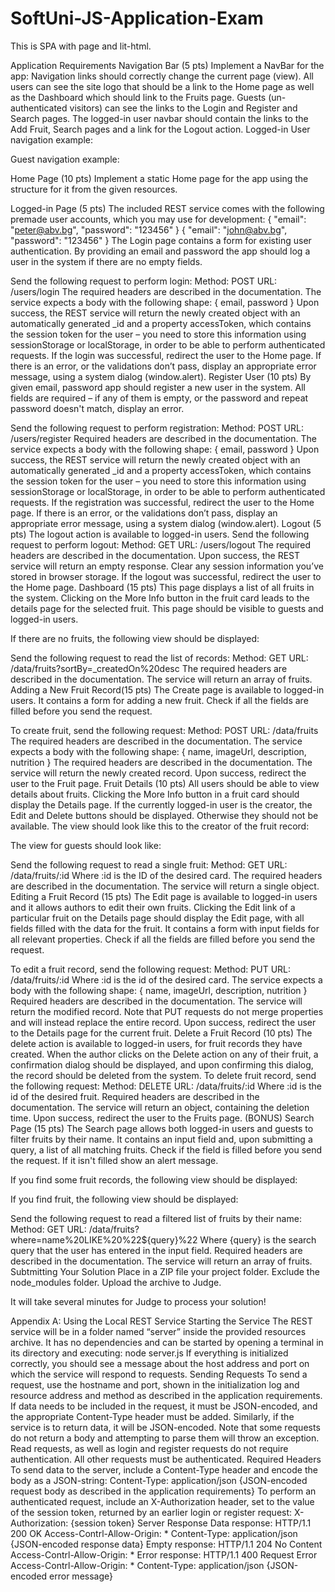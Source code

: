 # SoftUni-JS-Application-Exam

This is SPA with page and lit-html.

Application Requirements
Navigation Bar (5 pts)
Implement a NavBar for the app: 
Navigation links should correctly change the current page (view). All users can see the site logo that should be a link to the Home page as well as the Dashboard which should link to the Fruits page. Guests (un-authenticated visitors) can see the links to the Login and Register and Search pages. The logged-in user navbar should contain the links to the Add Fruit, Search pages and a link for the Logout action.
Logged-in User navigation example:



Guest navigation example: 


Home Page (10 pts)
Implement a static Home page for the app using the structure for it from the given resources. 

Logged-in Page (5 pts)
The included REST service comes with the following premade user accounts, which you may use for development:
{ "email": "peter@abv.bg", "password": "123456" }
{ "email": "john@abv.bg", "password": "123456" }
The Login page contains a form for existing user authentication. By providing an email and password the app should log a user in the system if there are no empty fields.

Send the following request to perform login:
Method: POST
URL: /users/login
The required headers are described in the documentation. The service expects a body with the following shape:
{
  email,
  password
}
Upon success, the REST service will return the newly created object with an automatically generated _id and a property accessToken, which contains the session token for the user – you need to store this information using sessionStorage or localStorage, in order to be able to perform authenticated requests.
If the login was successful, redirect the user to the Home page. If there is an error, or the validations don’t pass, display an appropriate error message, using a system dialog (window.alert).
Register User (10 pts)
By given email, password app should register a new user in the system. All fields are required – if any of them is empty, or the password and repeat password doesn't match, display an error.

Send the following request to perform registration:
Method: POST
URL: /users/register
Required headers are described in the documentation. The service expects a body with the following shape:
{
  email,
  password
}
Upon success, the REST service will return the newly created object with an automatically generated _id and a property accessToken, which contains the session token for the user – you need to store this information using sessionStorage or localStorage, in order to be able to perform authenticated requests.
If the registration was successful, redirect the user to the Home page. If there is an error, or the validations don’t pass, display an appropriate error message, using a system dialog (window.alert).
Logout (5 pts)
The logout action is available to logged-in users. Send the following request to perform logout:
Method: GET 
URL: /users/logout
The required headers are described in the documentation. Upon success, the REST service will return an empty response. Clear any session information you’ve stored in browser storage.
If the logout was successful, redirect the user to the Home page.
Dashboard (15 pts)
This page displays a list of all fruits in the system. Clicking on the More Info button in the fruit card leads to the details page for the selected fruit. This page should be visible to guests and logged-in users.

If there are no fruits, the following view should be displayed:

Send the following request to read the list of records:
Method: GET
URL: /data/fruits?sortBy=_createdOn%20desc
The required headers are described in the documentation. The service will return an array of fruits.
Adding a New Fruit Record(15 pts)
The Create page is available to logged-in users. It contains a form for adding a new fruit. Check if all the fields are filled before you send the request.

To create fruit, send the following request:
Method: POST
URL: /data/fruits
The required headers are described in the documentation. The service expects a body with the following shape:
{
  name,
  imageUrl, 
  description, 
  nutrition
} 
The required headers are described in the documentation. The service will return the newly created record. Upon success, redirect the user to the Fruit page.
Fruit Details (10 pts)
All users should be able to view details about fruits. Clicking the More Info button in a fruit card should display the Details page. If the currently logged-in user is the creator, the Edit and Delete buttons should be displayed. Otherwise they should not be available. The view should look like this to the creator of the fruit record:

The view for guests should look like:

Send the following request to read a single fruit:
Method: GET
URL: /data/fruits/:id
Where :id is the ID of the desired card. The required headers are described in the documentation. The service will return a single object.
Editing a Fruit Record (15 pts)
The Edit page is available to logged-in users and it allows authors to edit their own fruits. Clicking the Edit link of a particular fruit on the Details page should display the Edit page, with all fields filled with the data for the fruit. It contains a form with input fields for all relevant properties. Check if all the fields are filled before you send the request. 
 
To edit a fruit record, send the following request:
Method: PUT
URL: /data/fruits/:id
Where :id is the id of the desired card.
The service expects a body with the following shape:
{
  name,
  imageUrl, 
  description, 
  nutrition
} 
Required headers are described in the documentation. The service will return the modified record. Note that PUT requests do not merge properties and will instead replace the entire record. Upon success, redirect the user to the Details page for the current fruit.
Delete a Fruit Record (10 pts)
The delete action is available to logged-in users, for fruit records they have created. When the author clicks on the Delete action on any of their fruit, a confirmation dialog should be displayed, and upon confirming this dialog, the record should be deleted from the system.
To delete fruit record, send the following request:
Method: DELETE
URL: /data/fruits/:id
Where :id is the id of the desired fruit. Required headers are described in the documentation. The service will return an object, containing the deletion time. Upon success, redirect the user to the Fruits page.
(BONUS) Search Page (15 pts)
The Search page allows both logged-in users and guests to filter fruits by their name. It contains an input field and, upon submitting a query, a list of all matching fruits. Check if the field is filled before you send the request. If it isn't filled show an alert message.

If you find some fruit records, the following view should be displayed:

If you find fruit, the following view should be displayed:


Send the following request to read a filtered list of fruits by their name:
Method: GET
URL: /data/fruits?where=name%20LIKE%20%22${query}%22
Where {query} is the search query that the user has entered in the input field. Required headers are described in the documentation. The service will return an array of fruits.
Subtmitting Your Solution
Place in a ZIP file your project folder. Exclude the node_modules folder. Upload the archive to Judge.
 
 
It will take several minutes for Judge to process your solution!

Appendix A: Using the Local REST Service
Starting the Service
The REST service will be in a folder named “server” inside the provided resources archive. It has no dependencies and can be started by opening a terminal in its directory and executing:
node server.js
If everything is initialized correctly, you should see a message about the host address and port on which the service will respond to requests.
Sending Requests
To send a request, use the hostname and port, shown in the initialization log and resource address and method as described in the application requirements. If data needs to be included in the request, it must be JSON-encoded, and the appropriate Content-Type header must be added. Similarly, if the service is to return data, it will be JSON-encoded. Note that some requests do not return a body and attempting to parse them will throw an exception.
Read requests, as well as login and register requests do not require authentication. All other requests must be authenticated.
Required Headers
To send data to the server, include a Content-Type header and encode the body as a JSON-string:
Content-Type: application/json
{JSON-encoded request body as described in the application requirements}
To perform an authenticated request, include an X-Authorization header, set to the value of the session token, returned by an earlier login or register request:
X-Authorization: {session token}
Server Response
Data response:
HTTP/1.1 200 OK
Access-Contrl-Allow-Origin: *
Content-Type: application/json
{JSON-encoded response data}
Empty response:
HTTP/1.1 204 No Content
Access-Contrl-Allow-Origin: *
Error response:
HTTP/1.1 400 Request Error
Access-Contrl-Allow-Origin: *
Content-Type: application/json
{JSON-encoded error message}
